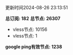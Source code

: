 更新时间2024-08-26 23:13:51

**总订阅: 182**
**总节点: 26307**
- vless节点: 10156
- vless节点: 1

**google ping有效节点: 1238**

